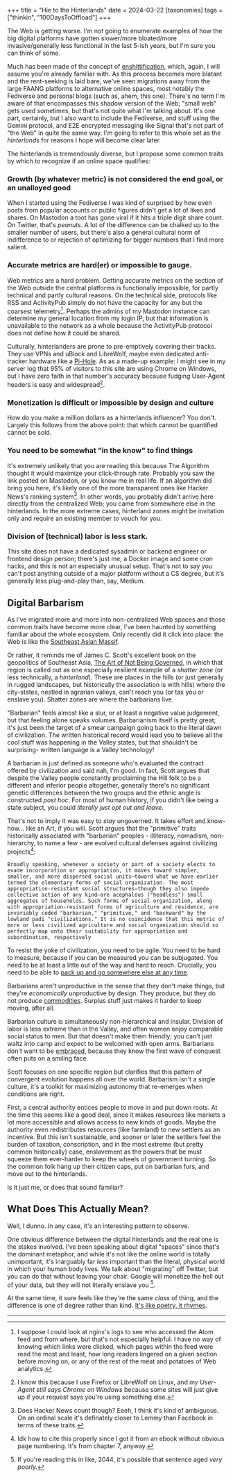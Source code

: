 +++
title = "Hie to the Hinterlands"
date = 2024-03-22
[taxonomies]
tags = ["thinkin", "100DaysToOffload"]
+++



The Web is getting worse. I'm not going to enumerate examples of how the big digital platforms have gotten slower/more bloated/more invasive/generally less functional in the last 5-ish years, but I'm sure you can think of some. 

Much has been made of the concept of [enshittification](https://en.wikipedia.org/wiki/Enshittification), which, again, I will assume you're already familiar with. As this process becomes more blatant and the rent-seeking is laid bare, we've seen migrations away from the large FAANG platforms to alternative online spaces, most notably the Fediverse and personal blogs (such as, ahem, this one). There's no term I'm aware of that encompasses this shadow version of the Web; "small web" gets used sometimes, but that's not quite what I'm talking about. It's one part, certainly, but I also want to include the Fediverse, and stuff using the Gemini protocol, and E2E encrypted messaging like Signal that's not part of "the Web" in quite the same way. I'm going to refer to this whole set as the *hinterlands* for reasons I hope will become clear later. 
 
 The hinterlands is tremendously diverse, but I propose some common traits by which to recognize if an online space qualifies:
 
 
### Growth (by whatever metric) is not considered the end goal, or an unalloyed good
When I started using the Fediverse I was kind of surprised by how even posts from popular accounts or public figures didn't get a lot of likes and shares. On Mastodon a toot has gone viral if it hits a triple digit share count. On Twitter, that's *peanuts*. A lot of the difference can be chalked up to the smaller number of users, but there's also a general cultural norm of indifference to or rejection of optimizing for bigger numbers that I find more salient.


### Accurate metrics are hard(er) or impossible to gauge.
Web metrics are a hard problem. Getting accurate metrics on the section of the Web outside the central platforms is functionally impossible, for partly technical and partly cultural reasons. On the technical side, protocols like RSS and ActivityPub simply do not have the capacity for any but the coarsest telemetry[^1]. Perhaps the admins of my Mastodon instance can determine my general location from my login IP, but that information is unavailable to the network as a whole because the ActivityPub protocol does not define how it could be shared. 

Culturally, hinterlanders are prone to pre-emptively covering their tracks. They use VPNs and uBlock and LibreWolf,  maybe even dedicated anti-tracker hardware like a [Pi-Hole](https://pi-hole.net/). As as a made-up example: I might see in my server log that 95% of visitors to this site are using Chrome on Windows, but I have zero faith in that number's accuracy because fudging User-Agent headers is easy and widespread[^2]. 


### Monetization is difficult or impossible by design and culture
How do you make a million dollars as a hinterlands influencer? You don't. Largely this follows from the above point: that which cannot be quantified cannot be sold. 

### You need to be somewhat "in the know" to find things
It's extremely unlikely that you are reading this because The Algorithm thought it would maximize your click-through rate. Probably you saw the link posted on Mastodon, or you know me in real life. If an algorithm did bring you here, it's likely one of the more transparent ones like Hacker News's ranking system[^3]. In other words, you probably didn't arrive here directly from the centralized Web; you came from somewhere else in the hinterlands. In the more extreme cases, hinterland zones might be invitation only and require an existing member to vouch for you.

### Division of (technical) labor is less stark. 
This site does not have a dedicated sysadmin or backend engineer or frontend design person; there's just me, a Docker image and some cron hacks, and this is not an especially unusual setup. That's not to say you can't post anything outside of a major platform without a CS degree, but it's generally less plug-and-play than, say, Medium. 

## Digital Barbarism

As I've migrated more and more into non-centralized Web spaces and those common traits have become more clear, I've been haunted by something familiar about the whole ecosystem. Only recently did it click into place: the Web is like the [Southeast Asian Massif](https://en.wikipedia.org/wiki/Southeast_Asian_Massif).

Or rather, it reminds me of James C. Scott's excellent book on the geopolitics of Southeast Asia, [The Art of Not Being Governed](https://en.wikipedia.org/wiki/The_Art_of_Not_Being_Governed), in which that region is called out as one especially resilient example of a *shatter zone* (or less technically, a *hinterland*). These are places in the hills (or just generally in rugged landscapes, but historically the association is with hills) where the city-states, nestled in agrarian valleys, can't reach you (or tax you or enslave you). Shatter zones are where the barbarians live.

"Barbarian" feels almost like a slur, or at least a negative value judgement, but that feeling alone speaks volumes. Barbarianism itself is pretty great; it's just been the target of a smear campaign going back to the literal dawn of civilization. The written historical record would lead you to believe all the cool stuff was happening in the Valley states, but that shouldn't be surprising- written language is a Valley technology!  

A barbarian is just defined as someone who's evaluated the contract offered by civilization and said nah, I'm good.  In fact, Scott argues that despite the Valley people constantly proclaiming the Hill folk to be a different and inferior people altogether, generally there's no significant genetic differences between the two groups and the ethnic angle is constructed *post hoc*. For most of human history, if you didn't like being a state subject, you could *literally just opt out and leave*.


That's not to imply it was easy to *stay* ungoverned. It takes effort and know-how... like an Art, if you will. Scott argues that the "primitive" traits historically associated with "barbarian" peoples - illiteracy, nomadism, non-hierarchy, to name a few - are evolved cultural defenses against civilizing projects[^4]: 

    Broadly speaking, whenever a society or part of a society elects to evade incorporation or appropriation, it moves toward simpler, smaller, and more dispersed social units—toward what we have earlier termed the elementary forms of social organization. The most appropriation-resistant social structures—though they also impede collective action of any kind—are acephalous ("headless") small aggregates of households. Such forms of social organization, along with appropriation-resistant forms of agriculture and residence, are invariably coded "barbarian," "primitive," and "backward" by the lowland padi "civilizations." It is no coincidence that this metric of more or less civilized agriculture and social organization should so perfectly map onto their suitability for appropriation and subordination, respectively 


To resist the yoke of civilization, you need to be agile. You need to be hard to measure, because if you can be measured you can be subjugated. You need to be at least a little out of the way and hard to reach. Crucially, you need to be able to [pack up and go somewhere else at any time](https://en.wikipedia.org/wiki/Self-hosting_(web_services)).

Barbarians aren't unproductive in the sense that they don't make things, but they're *economically* unproductive by design. They produce, but they do not produce [commodities](https://www.metafilter.com/95152/Userdriven-discontent#3256046). Surplus stuff just makes it harder to keep moving, after all.

Barbarian culture is simultaneously non-hierarchical and insular. Division of labor is less extreme than in the Valley, and often women enjoy comparable social status to men. But that doesn't make them friendly; you can't just waltz into camp and expect to be welcomed with open arms. Barbarians don't want to be [embraced](https://en.wikipedia.org/wiki/Embrace,_extend,_and_extinguish), because they know the first wave of conquest often puts on a smiling face.

Scott focuses on one specific region but clarifies that this pattern of convergent evolution happens all over the world. Barbarism isn't a single culture, it's a toolkit for maximizing autonomy that re-emerges when conditions are right. 

First, a central authority entices people to move in and put down roots. At the time this seems like a good deal, since it makes resources like markets a lot more accessible and allows access to new kinds of goods. Maybe the authority even redistributes resources (like farmland) to new settlers as an incentive. But this isn't sustainable, and sooner or later the settlers feel the burden of taxation, conscription, and in the most extreme (but pretty common historically) case, enslavement as the powers that be must squeeze them ever-harder to keep the wheels of government turning. So the common folk hang up their citizen caps, put on barbarian furs, and move out to the hinterlands.

Is it just me, or does that sound familiar?


## What Does This Actually Mean?
Well, I dunno. In any case, it's an interesting pattern to observe. 

One obvious difference between the digital hinterlands and the real one is the stakes involved. I've been speaking about digital "spaces" since that's the dominant metaphor, and while it's not like the online world is totally unimportant, it's inarguably far *less* important than the literal, physical world in which your human body lives. We talk about "migrating" off Twitter, but you can do that without leaving your chair.  Google will monetize the hell out of your data, but they will not literally enslave you [^5]. 

At the same time, it sure feels like they're the same *class* of thing, and the difference is one of degree rather than kind.  [It's like poetry, it rhymes](https://www.youtube.com/watch?v=yFqFLo_bYq0).




---
[^1]: I suppose I could look at nginx's logs to see who accessed the Atom feed and from where, but that's not especially helpful. I have no way of knowing which links were clicked, which pages within the feed were read the most and least, how long readers lingered on a given section before moving on, or any of the rest of the meat and potatoes of Web analytics.


[^2]: I know this because I use Firefox or LibreWolf on Linux, and *my User-Agent still says Chrome on Windows* because some sites will just give up if your request says you're using something else.


[^3]: Does Hacker News count though? Eeeh, I think it's kind of ambiguous. On an ordinal scale it's definately closer to Lemmy than Facebook in terms of these traits.

[^4]: Idk how to cite this properly since I got it from an ebook without obvious page numbering. It's from chapter 7, anyway.


[^5]: If you're reading this in like, 2044, it's possible that sentence aged *very poorly.*
